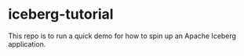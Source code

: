 # iceberg-tutorial
This repo is to run a quick demo for how to spin up an Apache Iceberg application.
